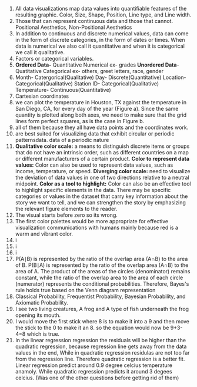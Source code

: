 1. All data visualizations map data values into quantifiable features of the resulting graphic. Color, Size, Shape, Position, Line type, and Line width.  
2. Those that can represent continuous data and those that cannot. Positional Aesthetics, Non-Positional Aesthetics
3. In addition to continuous and discrete numerical values, data can come in the form of discrete categories, in the form of dates or times. When data is numerical we also call it quantitative and when it is categorical we call it qualitative.
4. Factors or categorical variables.
5. **Ordered Data-** Quantitative Numerical ex- grades **Unordered Data**- Quatitative Categorical ex- others, greet letters, race, gender
6. Month- Catergorical(Qualitative) Day- Discrete(Quantitative) Location- Categorical(Qualitative) Station ID- Categorical(Qualitative) Temperature- Continuous(Quantitative) 
7. Cartesian coordinates
8. we can plot the temperature in Houston, TX against the temperature in San Diego, CA, for every day of the year (Figure a). Since the same quantity is plotted along both axes, we need to make sure that the grid lines form perfect squares, as is the case in Figure b.
9. all of them because they all have data points and the coordinates work.  
10. are best suited for visualizing data that exhibit circular or periodic patternsdata. data of a periodic nature
11. **Qualitative color scale:** a means to distinguish discrete items or groups that do not have an intrinsic order, such as different countries on a map or different manufacturers of a certain product. **Color to represent data values:** Color can also be used to represent data values, such as income, temperature, or speed. **Diverging color scale:** need to visualize the deviation of data values in one of two directions relative to a neutral midpoint. **Color as a tool to highlight:** Color can also be an effective tool to highlight specific elements in the data. There may be specific categories or values in the dataset that carry key information about the story we want to tell, and we can strengthen the story by emphasizing the relevant figure elements to the reader.
12. The visual starts before zero so its wrong.  
13. The first color palettes would be more appropriate for effective visualization communications with humans mainly because red is a warm and vibrant color.
14. i
15. i
16. i
17. P(A∣B) is represented by the ratio of the overlap area (A∩B) to the area of B. P(B∣A) is represented by the ratio of the overlap area (A∩B) to the area of A. The product of the areas of the circles (denominator) remains constant, while the ratio of the overlap area to the area of each circle (numerator) represents the conditional probabilities. Therefore, Bayes's rule holds true based on the Venn diagram representation
18. Classical Probability, Frequentist Probability, Bayesian Probability, and Axiomatic Probability. 
19. I see two living creatures, A frog and A type of fish underneath the frog opening its mouth.  
20. I would move the first stick where 8 is to make it into a 9 and then move the stick to the 0 to make it an 8. so the equation would now be 9+3-4=8 which is true.
21. In the linear regression regression the residuals will be higher than the quadratic regression, because regression line gets away from the data values in the end, While in quadratic regression residulas are not too far from the regression line. Therefore quadratic regression is a better fit. Linear regression predict around 0.9 degree celcius temperature anamoly. While quadratic regression predicts it around 3 degees celcius.  (Was one of the other questions before getting rid of them)  
